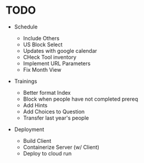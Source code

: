 # TODO

* Schedule
    * Include Others
    * US Block Select
    * Updates with google calendar
    * CHeck Tool inventory
    * Implement URL Parameters
    * Fix Month View

* Trainings
    * Better format Index
    * Block when people have not completed prereq
    * Add Hints
    * Add Choices to Question
    * Transfer last year's people

* Deployment
    * Build Client
    * Containerize Server (w/ Client)
    * Deploy to cloud run